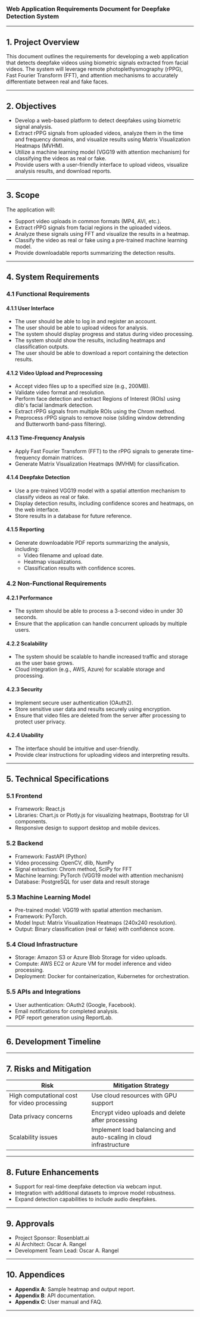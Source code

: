 ### Web Application Requirements Document for Deepfake Detection System

---

## 1. **Project Overview**
This document outlines the requirements for developing a web application that detects deepfake videos using biometric signals extracted from facial videos. The system will leverage remote photoplethysmography (rPPG), Fast Fourier Transform (FFT), and attention mechanisms to accurately differentiate between real and fake faces.

---

## 2. **Objectives**
- Develop a web-based platform to detect deepfakes using biometric signal analysis.
- Extract rPPG signals from uploaded videos, analyze them in the time and frequency domains, and visualize results using Matrix Visualization Heatmaps (MVHM).
- Utilize a machine learning model (VGG19 with attention mechanism) for classifying the videos as real or fake.
- Provide users with a user-friendly interface to upload videos, visualize analysis results, and download reports.

---

## 3. **Scope**
The application will:
- Support video uploads in common formats (MP4, AVI, etc.).
- Extract rPPG signals from facial regions in the uploaded videos.
- Analyze these signals using FFT and visualize the results in a heatmap.
- Classify the video as real or fake using a pre-trained machine learning model.
- Provide downloadable reports summarizing the detection results.

---

## 4. **System Requirements**

### 4.1 **Functional Requirements**

#### 4.1.1 **User Interface**
- The user should be able to log in and register an account.
- The user should be able to upload videos for analysis.
- The system should display progress and status during video processing.
- The system should show the results, including heatmaps and classification outputs.
- The user should be able to download a report containing the detection results.

#### 4.1.2 **Video Upload and Preprocessing**
- Accept video files up to a specified size (e.g., 200MB).
- Validate video format and resolution.
- Perform face detection and extract Regions of Interest (ROIs) using dlib's facial landmark detection.
- Extract rPPG signals from multiple ROIs using the Chrom method.
- Preprocess rPPG signals to remove noise (sliding window detrending and Butterworth band-pass filtering).

#### 4.1.3 **Time-Frequency Analysis**
- Apply Fast Fourier Transform (FFT) to the rPPG signals to generate time-frequency domain matrices.
- Generate Matrix Visualization Heatmaps (MVHM) for classification.

#### 4.1.4 **Deepfake Detection**
- Use a pre-trained VGG19 model with a spatial attention mechanism to classify videos as real or fake.
- Display detection results, including confidence scores and heatmaps, on the web interface.
- Store results in a database for future reference.

#### 4.1.5 **Reporting**
- Generate downloadable PDF reports summarizing the analysis, including:
  - Video filename and upload date.
  - Heatmap visualizations.
  - Classification results with confidence scores.

### 4.2 **Non-Functional Requirements**

#### 4.2.1 **Performance**
- The system should be able to process a 3-second video in under 30 seconds.
- Ensure that the application can handle concurrent uploads by multiple users.

#### 4.2.2 **Scalability**
- The system should be scalable to handle increased traffic and storage as the user base grows.
- Cloud integration (e.g., AWS, Azure) for scalable storage and processing.

#### 4.2.3 **Security**
- Implement secure user authentication (OAuth2).
- Store sensitive user data and results securely using encryption.
- Ensure that video files are deleted from the server after processing to protect user privacy.

#### 4.2.4 **Usability**
- The interface should be intuitive and user-friendly.
- Provide clear instructions for uploading videos and interpreting results.

---

## 5. **Technical Specifications**

### 5.1 **Frontend**
- Framework: React.js
- Libraries: Chart.js or Plotly.js for visualizing heatmaps, Bootstrap for UI components.
- Responsive design to support desktop and mobile devices.

### 5.2 **Backend**
- Framework: FastAPI (Python)
- Video processing: OpenCV, dlib, NumPy
- Signal extraction: Chrom method, SciPy for FFT
- Machine learning: PyTorch (VGG19 model with attention mechanism)
- Database: PostgreSQL for user data and result storage

### 5.3 **Machine Learning Model**
- Pre-trained model: VGG19 with spatial attention mechanism.
- Framework: PyTorch.
- Model Input: Matrix Visualization Heatmaps (240x240 resolution).
- Output: Binary classification (real or fake) with confidence score.

### 5.4 **Cloud Infrastructure**
- Storage: Amazon S3 or Azure Blob Storage for video uploads.
- Compute: AWS EC2 or Azure VM for model inference and video processing.
- Deployment: Docker for containerization, Kubernetes for orchestration.

### 5.5 **APIs and Integrations**
- User authentication: OAuth2 (Google, Facebook).
- Email notifications for completed analysis.
- PDF report generation using ReportLab.

---

## 6. **Development Timeline**

---

## 7. **Risks and Mitigation**

| Risk | Mitigation Strategy |
|------|---------------------|
| High computational cost for video processing | Use cloud resources with GPU support |
| Data privacy concerns | Encrypt video uploads and delete after processing |
| Scalability issues | Implement load balancing and auto-scaling in cloud infrastructure |

---

## 8. **Future Enhancements**
- Support for real-time deepfake detection via webcam input.
- Integration with additional datasets to improve model robustness.
- Expand detection capabilities to include audio deepfakes.

---

## 9. **Approvals**
- Project Sponsor: Rosenblatt.ai
- AI Architect: Oscar A. Rangel
- Development Team Lead: Oscar A. Rangel

---

## 10. **Appendices**
- **Appendix A**: Sample heatmap and output report.
- **Appendix B**: API documentation.
- **Appendix C**: User manual and FAQ.

--- 
